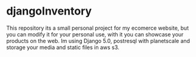 # djangoInventory
This repository its a small personal project for my ecomerce website, but you can modify it for your personal use, with it you can showcase your products on the web. Im using Django 5.0, postresql with planetscale and storage your media and static files in aws s3.

